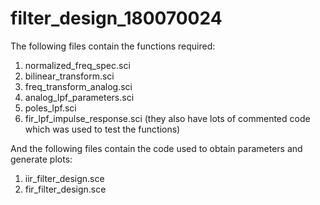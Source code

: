 # filter_design_180070024
The following files contain the functions required:
1. normalized_freq_spec.sci
2. bilinear_transform.sci
3. freq_transform_analog.sci
4. analog_lpf_parameters.sci
5. poles_lpf.sci
6. fir_lpf_impulse_response.sci
(they also have lots of commented code which was used to test the functions)


And the following files contain the code used to obtain parameters and generate plots:
1. iir_filter_design.sce
2. fir_filter_design.sce
